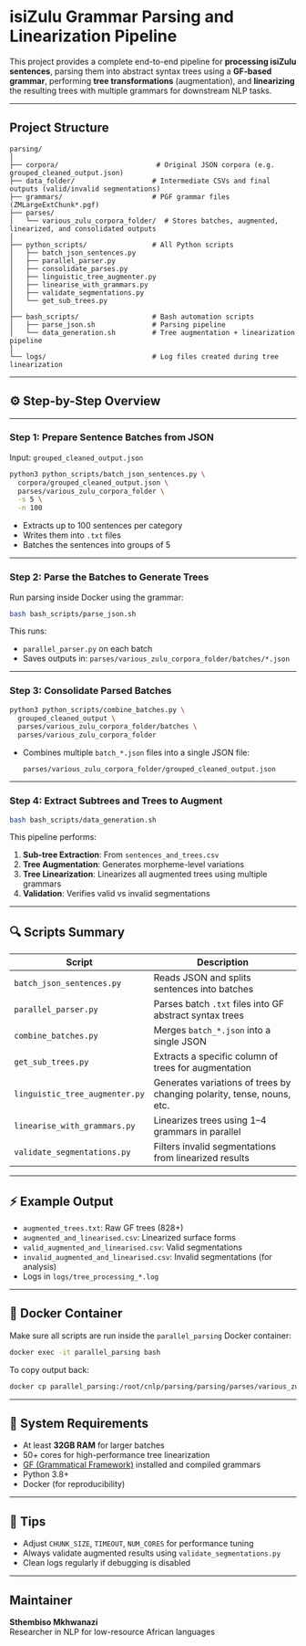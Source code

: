 # isiZulu Grammar Parsing and Linearization Pipeline

This project provides a complete end-to-end pipeline for **processing isiZulu sentences**, parsing them into abstract syntax trees using a **GF-based grammar**, performing **tree transformations** (augmentation), and **linearizing** the resulting trees with multiple grammars for downstream NLP tasks.

---

## Project Structure

```
parsing/
│
├── corpora/                        # Original JSON corpora (e.g. grouped_cleaned_output.json)
├── data_folder/                   # Intermediate CSVs and final outputs (valid/invalid segmentations)
├── grammars/                      # PGF grammar files (ZMLargeExtChunk*.pgf)
├── parses/
│   └── various_zulu_corpora_folder/  # Stores batches, augmented, linearized, and consolidated outputs
│
├── python_scripts/                # All Python scripts
│   ├── batch_json_sentences.py
│   ├── parallel_parser.py
│   ├── consolidate_parses.py
│   ├── linguistic_tree_augmenter.py
│   ├── linearise_with_grammars.py
│   ├── validate_segmentations.py
│   └── get_sub_trees.py
│
├── bash_scripts/                  # Bash automation scripts
│   ├── parse_json.sh              # Parsing pipeline
│   └── data_generation.sh         # Tree augmentation + linearization pipeline
│
└── logs/                          # Log files created during tree linearization
```

---

## ⚙️ Step-by-Step Overview

---

### Step 1: **Prepare Sentence Batches from JSON**

Input: `grouped_cleaned_output.json`

```bash
python3 python_scripts/batch_json_sentences.py \
  corpora/grouped_cleaned_output.json \
  parses/various_zulu_corpora_folder \
  -s 5 \
  -n 100
```

- Extracts up to 100 sentences per category
- Writes them into `.txt` files
- Batches the sentences into groups of 5

---

### Step 2: **Parse the Batches to Generate Trees**

Run parsing inside Docker using the grammar:

```bash
bash bash_scripts/parse_json.sh
```

This runs:
- `parallel_parser.py` on each batch
- Saves outputs in: `parses/various_zulu_corpora_folder/batches/*.json`

---

### Step 3: **Consolidate Parsed Batches**

```bash
python3 python_scripts/combine_batches.py \
  grouped_cleaned_output \
  parses/various_zulu_corpora_folder/batches \
  parses/various_zulu_corpora_folder
```

- Combines multiple `batch_*.json` files into a single JSON file:
  ```
  parses/various_zulu_corpora_folder/grouped_cleaned_output.json
  ```

---

### Step 4: **Extract Subtrees and Trees to Augment**

```bash
bash bash_scripts/data_generation.sh
```

This pipeline performs:
1. **Sub-tree Extraction**: From `sentences_and_trees.csv`
2. **Tree Augmentation**: Generates morpheme-level variations
3. **Tree Linearization**: Linearizes all augmented trees using multiple grammars
4. **Validation**: Verifies valid vs invalid segmentations

---

## 🔍 Scripts Summary

| Script | Description |
|--------|-------------|
| `batch_json_sentences.py` | Reads JSON and splits sentences into batches |
| `parallel_parser.py` | Parses batch `.txt` files into GF abstract syntax trees |
| `combine_batches.py` | Merges `batch_*.json` into a single JSON |
| `get_sub_trees.py` | Extracts a specific column of trees for augmentation |
| `linguistic_tree_augmenter.py` | Generates variations of trees by changing polarity, tense, nouns, etc. |
| `linearise_with_grammars.py` | Linearizes trees using 1–4 grammars in parallel |
| `validate_segmentations.py` | Filters invalid segmentations from linearized results |

---

## ⚡ Example Output

- `augmented_trees.txt`: Raw GF trees (828+)
- `augmented_and_linearised.csv`: Linearized surface forms
- `valid_augmented_and_linearised.csv`: Valid segmentations
- `invalid_augmented_and_linearised.csv`: Invalid segmentations (for analysis)
- Logs in `logs/tree_processing_*.log`

---

## 🐳 Docker Container

Make sure all scripts are run inside the `parallel_parsing` Docker container:

```bash
docker exec -it parallel_parsing bash
```

To copy output back:

```bash
docker cp parallel_parsing:/root/cnlp/parsing/parsing/parses/various_zulu_corpora_folder .
```

---

## 🚀 System Requirements

- At least **32GB RAM** for larger batches
- 50+ cores for high-performance tree linearization
- [GF (Grammatical Framework)](https://www.grammaticalframework.org/) installed and compiled grammars
- Python 3.8+
- Docker (for reproducibility)

---

## 📌 Tips

- Adjust `CHUNK_SIZE`, `TIMEOUT`, `NUM_CORES` for performance tuning
- Always validate augmented results using `validate_segmentations.py`
- Clean logs regularly if debugging is disabled

---

##  Maintainer

**Sthembiso Mkhwanazi**  
Researcher in NLP for low-resource African languages  
